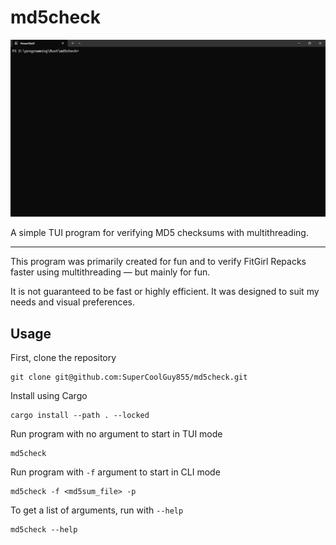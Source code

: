 # md5check


![Demo GIF](images/demo.gif)

A simple TUI program for verifying MD5 checksums with multithreading.

---

This program was primarily created for fun and to verify FitGirl Repacks faster using multithreading — but mainly for fun.

It is not guaranteed to be fast or highly efficient. It was designed to suit my needs and visual preferences.  

## Usage

First, clone the repository

```shell
git clone git@github.com:SuperCoolGuy855/md5check.git

```

Install using Cargo

```shell
cargo install --path . --locked
```

Run program with no argument to start in TUI mode

```shell
md5check
```

Run program with `-f` argument to start in CLI mode

```shell
md5check -f <md5sum_file> -p
```

To get a list of arguments, run with `--help`

```shell
md5check --help
```
